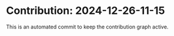 # Contribution: 2024-12-26-11-15
This is an automated commit to keep the contribution graph active.
